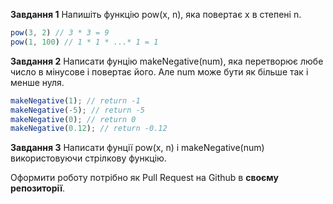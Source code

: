 **Завдання 1**
Напишіть функцію pow(x, n), яка повертає x в степені n. 
```javascript
pow(3, 2) // 3 * 3 = 9
pow(1, 100) // 1 * 1 * ...* 1 = 1
```

**Завдання 2**
Написати фунцію makeNegative(num), яка перетворює любе число в мінусове і повертає його. Але num може бути як більше так і менше нуля.
```javascript
makeNegative(1); // return -1
makeNegative(-5); // return -5
makeNegative(0); // return 0
makeNegative(0.12); // return -0.12
```

**Завдання 3**
Написати фунції pow(x, n) і makeNegative(num) використовуючи стрілкову функцію.


Оформити роботу потрібно як Pull Request на Github в **своєму репозиторії**.